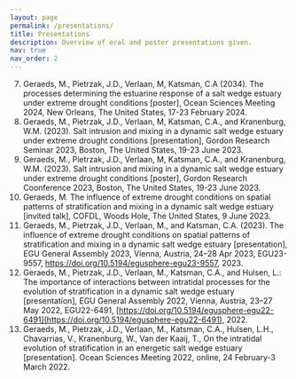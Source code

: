 ```yaml
---
layout: page
permalink: /presentations/
title: Presentations
description: Overview of oral and poster presentations given.
nav: true
nav_order: 2
---
```


7. Geraeds, M., Pietrzak, J.D., Verlaan, M, Katsman, C.A (2034). The processes determining the estuarine response of a salt wedge estuary under extreme drought conditions \[poster\], Ocean Sciences Meeting 2024, New Orleans, The United States, 17-23 February 2024.
6. Geraeds, M., Pietrzak, J.D., Verlaan, M, Katsman, C.A., and Kranenburg, W.M. (2023). Salt intrusion and mixing in a dynamic salt wedge estuary under extreme drought conditions \[presentation\], Gordon Research Seminar 2023, Boston, The United States, 19-23 June 2023. 
5. Geraeds, M., Pietrzak, J.D., Verlaan, M, Katsman, C.A., and Kranenburg, W.M. (2023). Salt intrusion and mixing in a dynamic salt wedge estuary under extreme drought conditions \[poster\], Gordon Research Coonference 2023, Boston, The United States, 19-23 June 2023. 
4. Geraeds, M. The influence of extreme drought conditions on spatial patterns of stratification and mixing in a dynamic salt wedge estuary [invited talk], COFDL, Woods Hole, The United States, 9 June 2023.
3. Geraeds, M., Pietrzak, J.D., Verlaan, M., and Katsman, C.A. (2023). The influence of extreme drought conditions on spatial patterns of stratification and mixing in a dynamic salt wedge estuary \[presentation\], EGU General Assembly 2023, Vienna, Austria, 24–28 Apr 2023, EGU23-9557, https://doi.org/10.5194/egusphere-egu23-9557, 2023.
2. Geraeds, M., Pietrzak, J.D., Verlaan, M., Katsman, C.A., and Hulsen, L.: The importance of interactions between intratidal processes for the evolution of stratification in a dynamic salt wedge estuary \[presentation\], EGU General Assembly 2022, Vienna, Austria, 23–27 May 2022, EGU22-6491, [https://doi.org/10.5194/egusphere-egu22-6491](https://doi.org/10.5194/egusphere-egu22-6491), 2022.
1. Geraeds, M., Pietrzak, J.D., Verlaan, M., Katsman, C.A., Hulsen, L.H., Chavarrias, V., Kranenburg, W., Van der Kaaij, T., On the intratidal evolution of stratification in an energetic salt wedge estuary \[presentation\]. Ocean Sciences Meeting 2022, online, 24 February-3 March 2022.
